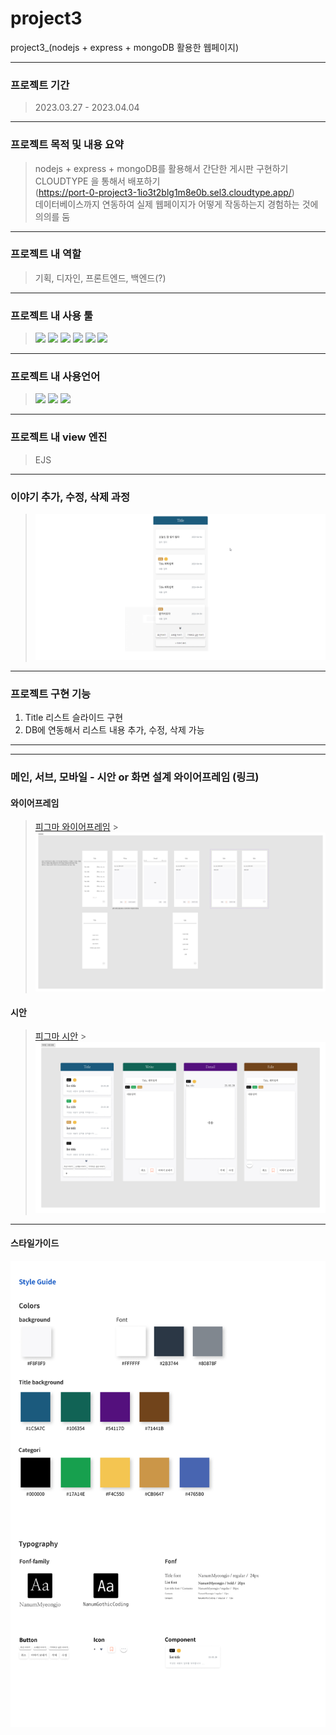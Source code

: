 # project3

project3\_(nodejs + express + mongoDB 활용한 웹페이지)

---

### 프로젝트 기간

> 2023.03.27 - 2023.04.04

---

### 프로젝트 목적 및 내용 요약

> nodejs + express + mongoDB를 활용해서 간단한 게시판 구현하기 <br>
> CLOUDTYPE 을 통해서 배포하기 <br>(https://port-0-project3-1io3t2blg1m8e0b.sel3.cloudtype.app/) <br>
> 데이터베이스까지 연동하여 실제 웹페이지가 어떻게 작동하는지 경험하는 것에 의의를 둠

---

### 프로젝트 내 역할

> 기획, 디자인, 프론트엔드, 백엔드(?)

---

### 프로젝트 내 사용 툴

> <img src="https://img.shields.io/badge/피그마-F24E1E?style=flat-square&logo=Figma&logoColor=white"/>
> <img src="https://img.shields.io/badge/피그잼-purple?style=flat-square&logo=Figma&logoColor=white"/> 
> <img src="https://img.shields.io/badge/Node.js-339933?style=flat-square&logo=Node.js&logoColor=white"/> 
> <img src="https://img.shields.io/badge/Express-000000?style=flat-square&logo=Express&logoColor=white"/> 
> <img src="https://img.shields.io/badge/MongoDB-47A248?style=flat-square&logo=MongoDB&logoColor=white"/> 
> <img src="https://img.shields.io/badge/Visual Studio Code-007ACC?style=flat-square&logo=Visual Studio Code&logoColor=white"/>

---

### 프로젝트 내 사용언어

> <img src="https://img.shields.io/badge/HTML-E34F26?style=flat-square&logo=HTML5&logoColor=white"/> 
> <img src="https://img.shields.io/badge/CSS-1572B6?style=flat-square&logo=CSS3&logoColor=white"/> 
> <img src="https://img.shields.io/badge/JS-F7DF1E?style=flat-square&logo=JavaScript&logoColor=white"/>

---

### 프로젝트 내 view 엔진

> EJS

---

### 이야기 추가, 수정, 삭제 과정

> ![PCPLAY](https://github.com/YooSangbum/project3/blob/master/readme_image/chrome_k8TNbFXtsY.gif?raw=true)

---

### 프로젝트 구현 기능

1. Title 리스트 슬라이드 구현
2. DB에 연동해서 리스트 내용 추가, 수정, 삭제 가능

---

---

### 메인, 서브, 모바일 - 시안 or 화면 설계 와이어프레임 (링크)

#### 와이어프레임

> <a href="https://www.figma.com/file/VVm6I3AmaIR6i8oEmPA7BD/%EC%9C%A0%EC%83%81%EB%B2%94_CRUD(%EB%A9%94%EB%AA%A8%EC%9E%A5)?node-id=30%3A591&t=S96R81rOJQqrT3FA-1">피그마 와이어프레임</a> > <img src="https://github.com/YooSangbum/project3/blob/master/readme_image/%EC%99%80%EC%9D%B4%EC%96%B4%ED%94%84%EB%A0%88%EC%9E%84.jpg?raw=true">

#### 시안

> <a href="https://www.figma.com/file/VVm6I3AmaIR6i8oEmPA7BD/%EC%9C%A0%EC%83%81%EB%B2%94_CRUD(%EB%A9%94%EB%AA%A8%EC%9E%A5)?node-id=30%3A591&t=S96R81rOJQqrT3FA-1">피그마 시안</a> > <img src="https://github.com/YooSangbum/project3/blob/master/readme_image/%EB%94%94%EC%9E%90%EC%9D%B8%20%20%EC%8B%9C%EC%95%88%20%EC%99%84%EC%84%B1.jpg?raw=true">

---

#### 스타일가이드

<img src="https://github.com/YooSangbum/project3/blob/master/readme_image/styleguide.jpg?raw=true">
